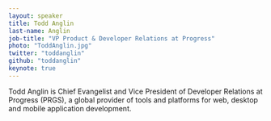```yaml
---
layout: speaker
title: Todd Anglin
last-name: Anglin
job-title: "VP Product & Developer Relations at Progress"
photo: "ToddAnglin.jpg"
twitter: "toddanglin"
github: "toddanglin"
keynote: true
---
```


Todd Anglin is Chief Evangelist and Vice President of Developer Relations at Progress (PRGS), a global provider of tools and platforms for web, desktop and mobile application development.